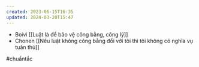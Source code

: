 ```yaml
---
created: 2023-06-15T16:35
updated: 2024-03-20T15:47
---
```

- Boivi [[Luật là để bảo vệ công bằng, công lý]]
- Chonen [[Nếu luật không công bằng đổi với tôi thì tôi không có nghĩa vụ tuân thủ]]

#chuẩntắc